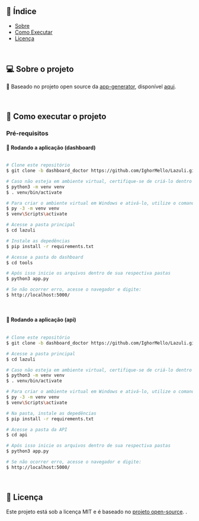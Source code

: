 ## :pushpin: Índice

- [Sobre](#sobre-o-projeto)
- [Como Executar](#executar)
- [Licença](#licenca)

<br>

<a id="sobre-o-projeto"></a>

## 💻 Sobre o projeto

:rocket: Baseado no projeto open source da [app-generator](https://github.com/app-generator), disponível [aqui](https://github.com/app-generator/flask-dashboard-atlantis-dark). 

<br>

<a id="executar"></a>

## 🚀 Como executar o projeto

### Pré-requisitos

#### 🧭 Rodando a aplicação (dashboard) 

```bash

# Clone este repositório
$ git clone -b dashboard_doctor https://github.com/IghorMello/Lazuli.git

# Caso não esteja em ambiente virtual, certifique-se de criá-lo dentro da pasta (em Linux/macOS) e ativá-lo
$ python3 -m venv venv
$ . venv/bin/activate

# Para criar o ambiente virtual em Windows e ativá-lo, utilize o comando abaixo
$ py -3 -m venv venv
$ venv\Scripts\activate

# Acesse a pasta principal 
$ cd lazuli

# Instale as depedências
$ pip install -r requirements.txt

# Acesse a pasta do dashboard 
$ cd tools

# Após isso inicie os arquivos dentro de sua respectiva pastas
$ python3 app.py

# Se não ocorrer erro, acesse o navegador e digite:
$ http://localhost:5000/

```

<br>

#### 🧭 Rodando a aplicação (api) 

```bash

# Clone este repositório
$ git clone -b dashboard_doctor https://github.com/IghorMello/Lazuli.git

# Acesse a pasta principal 
$ cd lazuli

# Caso não esteja em ambiente virtual, certifique-se de criá-lo dentro da pasta (em Linux/macOS) e ativá-lo
$ python3 -m venv venv
$ . venv/bin/activate

# Para criar o ambiente virtual em Windows e ativá-lo, utilize o comando abaixo
$ py -3 -m venv venv
$ venv\Scripts\activate

# Na pasta, instale as depedências
$ pip install -r requirements.txt

# Acesse a pasta da API 
$ cd api

# Após isso inicie os arquivos dentro de sua respectiva pastas
$ python3 app.py

# Se não ocorrer erro, acesse o navegador e digite:
$ http://localhost:5000/

```

<br>

<a id="licenca"></a>

## :memo: Licença

Este projeto está sob a licença MIT e é baseado no [projeto open-source](https://github.com/app-generator/flask-dashboard-atlantis-dark). .